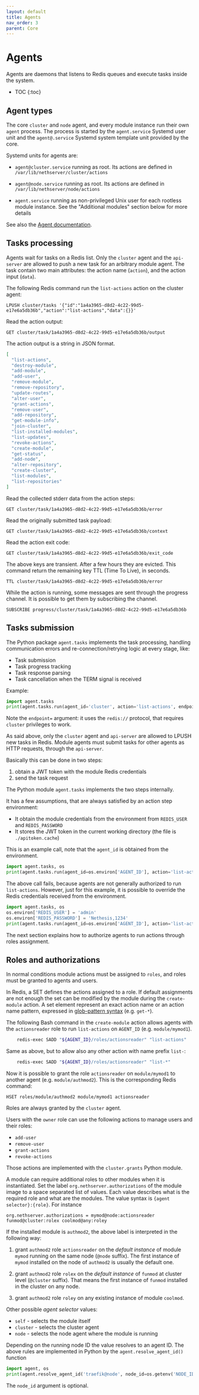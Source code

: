 ```yaml
---
layout: default
title: Agents
nav_order: 3
parent: Core
---
```


# Agents

Agents are daemons that listens to Redis queues and execute tasks inside the system.

* TOC
{:toc}

## Agent types

The core `cluster` and `node` agent, and every module instance run their
own `agent` process. The process is started by the `agent.service` Systemd
user unit and the `agent@.service` Systemd system template unit provided
by the core.

Systemd units for agents are:

- `agent@cluster.service` running as root. Its
  actions are defined in `/var/lib/nethserver/cluster/actions`

- `agent@node.service` running as root. Its actions
  are defined in `/var/lib/nethserver/node/actions`

- `agent.service` running as non-privileged Unix user
  for each rootless module instance. See the "Additional modules" section
  below for more details

See also the [Agent documentation](https://github.com/NethServer/ns8-core/blob/main/core/agent/README.md).

## Tasks processing

Agents wait for tasks on a Redis list. Only the `cluster` agent and the
`api-server` are allowed to push a new task for an arbitrary module agent. The
task contain two main attributes: the action name (`action`), and the
action input (`data`).

The following Redis command run the `list-actions` action on the cluster agent:

    LPUSH cluster/tasks '{"id":"1a4a3965-d8d2-4c22-99d5-e17e6a5db36b","action":"list-actions","data":{}}'

Read the action output:

    GET cluster/task/1a4a3965-d8d2-4c22-99d5-e17e6a5db36b/output

The action output is a string in JSON format.

```json
[
  "list-actions",
  "destroy-module",
  "add-module",
  "add-user",
  "remove-module",
  "remove-repository",
  "update-routes",
  "alter-user",
  "grant-actions",
  "remove-user",
  "add-repository",
  "get-module-info",
  "join-cluster",
  "list-installed-modules",
  "list-updates",
  "revoke-actions",
  "create-module",
  "get-status",
  "add-node",
  "alter-repository",
  "create-cluster",
  "list-modules",
  "list-repositories"
]
```

Read the collected stderr data from the action steps:

    GET cluster/task/1a4a3965-d8d2-4c22-99d5-e17e6a5db36b/error

Read the originally submitted task payload:

    GET cluster/task/1a4a3965-d8d2-4c22-99d5-e17e6a5db36b/context

Read the action exit code:

    GET cluster/task/1a4a3965-d8d2-4c22-99d5-e17e6a5db36b/exit_code

The above keys are transient. After a few hours they are evicted. This
command return the remaining key TTL (Time To Live), in seconds.

    TTL cluster/task/1a4a3965-d8d2-4c22-99d5-e17e6a5db36b/error

While the action is running, some messages are sent through the progress
channel. It is possible to get them by subscribing the channel.

    SUBSCRIBE progress/cluster/task/1a4a3965-d8d2-4c22-99d5-e17e6a5db36b

## Tasks submission

The Python package `agent.tasks` implements the task processing, handling
communication errors and re-connection/retrying logic at every stage, like:

- Task submission
- Task progress tracking
- Task response parsing
- Task cancellation when the TERM signal is received

Example:

```python
import agent.tasks
print(agent.tasks.run(agent_id='cluster', action='list-actions', endpoint='redis://cluster-leader'))
```

Note the `endpoint=` argument: it uses the `redis://` protocol, that
requires `cluster` privileges to work.

As said above, only the `cluster` agent and `api-server` are allowed to
LPUSH new tasks in Redis. Module agents must submit tasks for other agents
as HTTP requests, through the `api-server`. 

Basically this can be done in two steps:

1. obtain a JWT token with the module Redis credentials
2. send the task request

The Python module `agent.tasks` implements the two steps internally.

It has a few assumptions, that are always satisfied by an action step environment:

* It obtain the module credentials from the environment from `REDIS_USER`
  and `REDIS_PASSWORD`
* It stores the JWT token in the current working directory (the file is
  `./apitoken.cache`)

This is an example call, note that the `agent_id` is obtained from the
environment.

```python
import agent.tasks, os
print(agent.tasks.run(agent_id=os.environ['AGENT_ID'], action='list-actions'))
```

The above call fails, because agents are not generally authorized to run
`list-actions`. However, just for this example, it is possible to override
the Redis credentials received from the environment.

```python
import agent.tasks, os
os.environ['REDIS_USER'] = 'admin'
os.environ['REDIS_PASSWORD'] = 'Nethesis,1234'
print(agent.tasks.run(agent_id=os.environ['AGENT_ID'], action='list-actions'))
```

The next section explains how to authorize agents to run actions through
roles assignment.

## Roles and authorizations

In normal conditions module actions must be assigned to `roles`, and roles
must be granted to agents and users.

In Redis, a SET defines the actions assigned to a role. If default
assignments are not enough the set can be modified by the module during
the `create-module` action.  A set element represent an exact action name
or an action name pattern, expressed in [glob-pattern
syntax](https://pkg.go.dev/path/filepath#Match) (e.g. `get-*`).

The following Bash command in the `create-module` action allows agents
with the `actionsreader` role to run `list-actions` on `AGENT_ID` (e.g.
`module/mymod1`).

```sh
    redis-exec SADD "${AGENT_ID}/roles/actionsreader" "list-actions"
```

Same as above, but to allow also any other action with name prefix `list-`:

```sh
    redis-exec SADD "${AGENT_ID}/roles/actionsreader" "list-*"
```

Now it is possible to grant the role `actionsreader` on `module/mymod1` to
another agent (e.g. `module/authmod2`). This is the corresponding Redis command:

    HSET roles/module/authmod2 module/mymod1 actionsreader

Roles are always granted by the `cluster` agent.

Users with the `owner` role can use the following actions to manage users
and their roles:

- `add-user`
- `remove-user`
- `grant-actions`
- `revoke-actions`

Those actions are implemented with the `cluster.grants` Python module.

A module can require additional roles to other modules when it is
instantiated. Set the label `org.nethserver.authorizations` of the module
image to a space separated list of values. Each value describes what is
the required role and what are the modules. The value syntax is `{agent
selector}:{role}`. For instance

    org.nethserver.authorizations = mymod@node:actionsreader funmod@cluster:rolex coolmod@any:roley

If the installed module is `authmod2`, the above label is interpreted in
the following way:

1. grant `authmod2` role `actionsreader` on the _default instance_ of
   module `mymod` running on the same node (`@node` suffix). The first
   instance of `mymod` installed on the node of `authmod2` is usually the
   default one.

2. grant `authmod2` role `rolex` on the _default instance_ of `funmod` at
   cluster level (`@cluster` suffix). That means the first instance of `funmod`
   installed in the cluster on any node.

3. grant `authmod2` role `roley` on any existing instance of module `coolmod`.

Other possible *agent selector* values:

- `self` - selects the module itself
- `cluster` - selects the cluster agent
- `node` - selects the node agent where the module is running

Depending on the running node ID the value resolves to an agent ID. The above rules
are implemented in Python by the `agent.resolve_agent_id()` function

```python
import agent, os
print(agent.resolve_agent_id('traefik@node', node_id=os.getenv('NODE_ID', 1)))
```

The `node_id` argument is optional.
